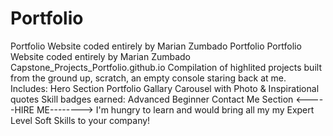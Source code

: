 # Portfolio
Portfolio Website coded entirely by Marian Zumbado
Portfolio
Portfolio Website coded entirely by Marian Zumbado Capstone_Projects_Portfolio.github.io Compilation of highlited projects built from the ground up, scratch, an empty console staring back at me. Includes: Hero Section Portfolio Gallary Carousel with Photo & Inspirational quotes Skill badges earned: Advanced Beginner Contact Me Section <-----HIRE ME--------> I'm hungry to learn and would bring all my my Expert Level Soft Skills to your company!
